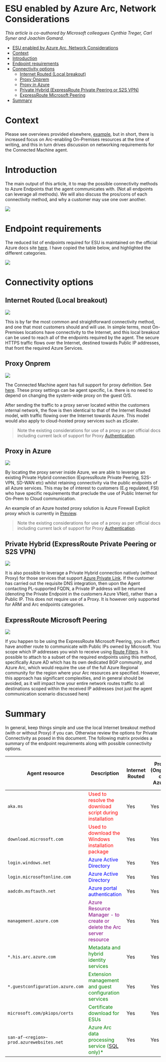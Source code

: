 # ESU enabled by Azure Arc, Network Considerations

_This article is co-authored by Microsoft colleagues Cynthia Treger, Carl Syner and Joachim Gomard._

<!-- TOC -->

- [ESU enabled by Azure Arc, Network Considerations](#esu-enabled-by-azure-arc-network-considerations)
- [Context](#context)
- [Introduction](#introduction)
- [Endpoint requirements](#endpoint-requirements)
- [Connectivity options](#connectivity-options)
    - [Internet Routed (Local breakout)](#internet-routed-local-breakout)
    - [Proxy Onprem](#proxy-onprem)
    - [Proxy in Azure](#proxy-in-azure)
    - [Private Hybrid (ExpressRoute Private Peering or S2S VPN)](#private-hybrid-expressroute-private-peering-or-s2s-vpn)
    - [ExpressRoute Microsoft Peering](#expressroute-microsoft-peering)
- [Summary](#summary)

<!-- /TOC -->

# Context

Please see overviews provided elsewhere, [example](https://techcommunity.microsoft.com/t5/azure-arc-blog/generally-available-windows-server-2012-and-2012-r2-extended/ba-p/3930712), but in short, there is increased focus on Arc-enabling On-Premises resources at the time of writing, and this in turn drives discussion on networking requirements for the Connected Machine agent.

# Introduction
The main output of this article, it to map the possible connectivity methods to Azure Endpoints that the agent communicates with. (Not all endpoints can leverage all methods). We will also discuss the pros/cons of each connectivity method, and why a customer may use one over another.

![](images/2023-10-11-10-54-53.png)

# Endpoint requirements

The reduced list of endpoints required for ESU is maintained on the official Azure docs site [here](https://learn.microsoft.com/en-us/azure/azure-arc/servers/network-requirements?tabs=azure-cloud#subset-of-endpoints-for-esu-only). I have copied the table below, and highlighted the different categories.

![](images/2023-10-11-10-59-44.png)

# Connectivity options

## Internet Routed (Local breakout)

![](images/2023-10-11-11-10-08.png)

This is by far the most common and straightforward connectivity method, and one that most customers should and will use. In simple terms, most On-Premises locations have connectivity to the Internet, and this local breakout can be used to reach all of the endpoints required by the agent. The secure HTTPS traffic flows over the Internet, destined towards Public IP addresses, that front the required Azure Services.

## Proxy Onprem

![](images/2023-10-11-11-13-21.png)

The Connected Machine agent has full support for proxy definition. See [here](https://learn.microsoft.com/en-us/azure/azure-arc/servers/manage-agent?tabs=windows#update-or-remove-proxy-settings). These proxy settings can be agent specific, I.e. there is no need to depend on changing the system-wide proxy on the guest O/S.

After sending the traffic to a proxy server located within the customers internal network, the flow is then identical to that of the Internet Routed model, with traffic flowing over the Internet towards Azure. This model would also apply to cloud-hosted proxy services such as zScaler.

> Note the existing considerations for use of a proxy as per official docs including current lack of support for Proxy [Authentication](https://learn.microsoft.com/en-us/azure/azure-arc/servers/manage-agent?tabs=windows#update-or-remove-proxy-settings:~:text=for%20the%20agent.-,Note,-Azure%20Arc%2Denabled). 

## Proxy in Azure

![](images/2023-10-11-11-22-29.png)

By locating the proxy server inside Azure, we are able to leverage an existing Private Hybrid connection (ExpressRoute Private Peering, S2S-VPN, SD-WAN etc) whilst retaining connectivity via the public endpoints of all Azure services. This may be of interest to customers (E.g regulated, FSI) who have specific requirements that preclude the use of Public Internet for On-Prem to Cloud communication. 

An example of an Azure hosted proxy solution is Azure Firewall Explicit proxy which is currently in [Preview](https://learn.microsoft.com/en-us/azure/firewall/explicit-proxy). 

> Note the existing considerations for use of a proxy as per official docs including current lack of support for Proxy [Authentication](https://learn.microsoft.com/en-us/azure/azure-arc/servers/manage-agent?tabs=windows#update-or-remove-proxy-settings:~:text=for%20the%20agent.-,Note,-Azure%20Arc%2Denabled). 

## Private Hybrid (ExpressRoute Private Peering or S2S VPN)

![](images/2023-10-11-11-28-18.png)

It is also possible to leverage a Private Hybrid connection natively (without Proxy) for those services that support [Azure Private Link](https://learn.microsoft.com/en-us/azure/private-link/private-endpoint-dns). If the customer has carried out the requisite DNS integration, then upon the Agent contacting PL-supported FQDN, a Private IP address will be returned (denoting the Private Endpoint in the customers Azure VNet), rather than a Public IP. This does not require use of a Proxy. It is however only supported for ARM and Arc endpoints categories. 

## ExpressRoute Microsoft Peering

![](images/2023-10-11-11-43-52.png)

If you happen to be using the ExpressRoute Microsoft Peering, you in effect have another route to communicate with Public IPs owned by Microsoft. You scope which IP addresses you wish to receive using [Route Filters](https://learn.microsoft.com/en-us/azure/expressroute/how-to-routefilter-portal). It is possible to attach to a subset of the required endpoints using this method, specifically Azure AD which has its own dedicated BGP community, and Azure Arc, which would require the use of the full Azure Regional community for the region where your Arc resources are specified. However, this approach has significant complexities, and in general should be avoided, as it will impact how your entire network routes traffic to all destinations scoped within the received IP addresses (not just the agent communication scenario discussed here)

# Summary

In general, keep things simple and use the local Internet breakout method (with or without Proxy) if you can. Otherwise review the options for Private Connectivity as posed in this document. The following matrix provides a summary of the endpoint requirements along with possible connectivity options.

| Agent resource | Description | Internet Routed | Proxy (Onprem or Azure) | Private Hybrid (via Private Endpoint) | ER Microsoft Peering |
|---------|---------|---------|---------|---------|---------|
|`aka.ms`|<span style="color:red">Used to resolve the download script during installation</span>| Yes | Yes |No |No |
|`download.microsoft.com`|<span style="color:red">Used to download the Windows installation package</span>| Yes |Yes |No |No |
|`login.windows.net`|<span style="color:blue">Azure Active Directory</span>| Yes |Yes |No |Yes |
|`login.microsoftonline.com`|<span style="color:blue">Azure Active Directory</span>| Yes |Yes |No |Yes |
|`aadcdn.msftauth.net`|<span style="color:blue">Azure portal authentication</span>| Yes |Yes |No |Yes |
|`management.azure.com`|<span style="color:purple">Azure Resource Manager - to create or delete the Arc server resource</span>| Yes |Yes |Yes |No |
|`*.his.arc.azure.com`|<span style="color:green">Metadata and hybrid identity services</span>| Yes |Yes |Yes |Yes |
|`*.guestconfiguration.azure.com`|<span style="color:green">Extension management and guest configuration services</span> | Yes |Yes |Yes |Yes |
|`microsoft.com/pkiops/certs`|<span style="color:green">Certificate download for ESUs</span> | Yes |Yes |No |No |
|`san-af-<region>-prod.azurewebsites.net`|<span style="color:green">Azure Arc data processing service ([SQL](https://learn.microsoft.com/en-us/sql/sql-server/azure-arc/prerequisites?view=sql-server-ver16&tabs=azure#connect-to-azure-arc-data-processing-service) only)*</span> | Yes |Yes |[No](https://learn.microsoft.com/en-us/sql/sql-server/azure-arc/prerequisites?view=sql-server-ver16&tabs=azure#connect-to-azure-arc-data-processing-service:~:text=locations%20%2Do%20table-,Note,-You%20can%27t%20use) |Yes |


